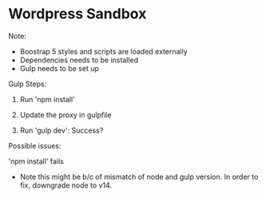 # Wordpress Sandbox

Note:

- Boostrap 5 styles and scripts are loaded externally
- Dependencies needs to be installed
- Gulp needs to be set up


Gulp Steps:

1) Run 'npm install'

2) Update the proxy in gulpfile

3) Run 'gulp dev': Success?

Possible issues:

'npm install' fails

- Note this might be b/c of mismatch of node and gulp version. In order to fix, downgrade node to v14. 

